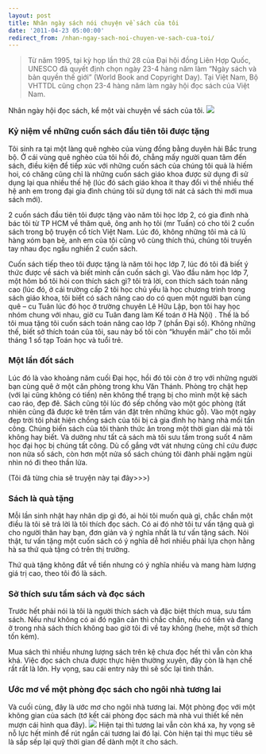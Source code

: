 ```yaml
---
layout: post
title: Nhân ngày sách nói chuyện về sách của tôi
date: '2011-04-23 05:00:00'
redirect_from: /nhan-ngay-sach-noi-chuyen-ve-sach-cua-toi/
---
```


> Từ năm 1995, tại kỳ họp lần thứ 28 của Đại hội đồng Liên Hợp Quốc, UNESCO đã quyết định chọn ngày 23-4 hàng năm làm “Ngày sách và bản quyền thế giới” (World Book and Copyright Day). Tại Việt Nam, Bộ VHTTDL cũng chọn 23-4 hàng năm làm ngày hội đọc sách của Việt Nam.

Nhân ngày hội đọc sách, kể một vài chuyện về sách của tôi.
![](https://trinhvanchung.files.wordpress.com/2011/04/image6.png)

### Kỷ niệm về những cuốn sách đầu tiên tôi được tặng

Tôi sinh ra tại một làng quê nghèo của vùng đồng bằng duyên hải Bắc trung bộ. Ở cái vùng quê nghèo của tôi hồi đó, chẳng mấy người quan tâm đến sách, điều kiện để tiếp xúc với những cuốn sách của chúng tôi quả là hiếm hoi, có chăng cũng chỉ là những cuốn sách giáo khoa được sử dụng đi sử dụng lại qua nhiều thế hệ (lúc đó sách giáo khoa ít thay đổi vì thế nhiều thế hệ anh em trong đại gia đình chúng tôi sử dụng tới nát cả sách thì mới mua sách mới).

2 cuốn sách đầu tiên tôi được tặng vào năm tôi học lớp 2, có gia đình nhà bác tôi từ TP HCM về thăm quê, ông anh họ tôi (mr Tuấn) có cho tôi 2 cuốn sách trong bộ truyện cổ tích Việt Nam. Lúc đó, không những tôi mà cả lũ hàng xóm bạn bè, anh em của tôi cũng vô cùng thích thú, chúng tôi truyền tay nhau đọc ngấu nghiến 2 cuốn sách.

Cuốn sách tiếp theo tôi được tặng là năm tôi học lớp 7, lúc đó tôi đã biết ý thức được về sách và biết mình cần cuốn sách gì. Vào đầu năm học lớp 7, một hôm bố tôi hỏi con thích sách gì? tôi trả lời, con thích sách toán nâng cao (lúc đó, ở cái trường cấp 2 tôi học chủ yếu là học chương trình trong sách giáo khoa, tôi biết có sách nâng cao do có quen một người bạn cùng quê – cu Tuân lúc đó học ở trường chuyên Lê Hữu Lập, bọn tôi hay học nhóm chung với nhau, giờ cu Tuân đang làm Kế toán ở Hà Nội) . Thế là bố tôi mua tặng tôi cuốn sách toán nâng cao lớp 7 (phần Đại số). Không những thế, biết sở thích toán của tôi, sau này bố tôi còn “khuyến mãi” cho tôi mỗi tháng 1 số tạp Toán học và tuổi trẻ.

### Một lần đốt sách

Lúc đó là vào khoảng năm cuối Đại học, hồi đó tôi còn ở trọ với những người bạn cùng quê ở một căn phòng trong khu Văn Thánh. Phòng trọ chật hẹp (với lại cũng không có tiền) nên không thể trạng bị cho mình một kệ sách cao ráo, đẹp đẽ. Sách cũng tôi lúc đó sếp chồng vào một góc phòng (tất nhiên cũng đã được kê trên tấm ván đặt trên những khúc gỗ). Vào một ngày đẹp trời tôi phát hiện chồng sách của tôi bị cả gia đình họ hàng nhà mối tấn công. Chúng biến sách của tôi thành thức ăn trong một thời gian dài mà tôi không hay biết. Và dường như tất cả sách mà tôi sưu tầm trong suốt 4 năm học đại học bị chúng tất công. Dù cố gắng vớt vát nhưng cũng chỉ cứu được non nửa số sách, còn hơn một nửa số sách chúng tôi đành phải ngậm ngùi nhìn nó đi theo thần lửa.

(Tôi đã từng chia sẽ truyện này tại đây>>>)

### Sách là quà tặng

Mỗi lần sinh nhật hay nhân dịp gì đó, ai hỏi tôi muốn quà gì, chắc chắn một điều là tôi sẽ trả lời là tôi thích đọc sách. Có ai đó nhờ tôi tư vấn tặng quà gì cho người thân hay bạn, đơn giản và ý nghĩa nhất là tư vấn tặng sách. Nói thật, tư vấn tặng một cuốn sách có ý nghĩa dễ hơi nhiều phải lựa chọn hằng hà sa thứ quà tặng có trên thị trường.

Thứ quà tặng không đắt về tiền nhưng có ý nghĩa nhiều và mang hàm lượng giá trị cao, theo tôi đó là sách.

### Sở thích sưu tầm sách và đọc sách

Trước hết phải nói là tôi là người thích sách và đặc biệt thích mua, sưu tầm sách. Nếu như không có ai đó ngăn cản thì chắc chắn, nếu có tiền và đang ở trong nhà sách thích không bao giờ tôi đi về tay không (hehe, một sở thích tốn kém).

Mua sách thì nhiều nhưng lượng sách trên kệ chưa đọc hết thì vẫn còn kha khá. Việc đọc sách chưa được thực hiện thường xuyên, đây còn là hạn chế rất rất là lớn. Hy vọng, sau cái entry này thì sẽ sốc lại tinh thần.

### Ước mơ về một phòng đọc sách cho ngôi nhà tương lai

Và cuối cùng, đây là ước mơ cho ngôi nhà tương lai. Một phòng đọc với một không gian của sách (tớ kết cái phòng đọc sách mà nhà vui thiết kế nên mượn cái hình qua đây). 
![](https://trinhvanchung.files.wordpress.com/2011/04/image7.png)
Hiện tại thì tương lai vẫn còn khá xa, hy vọng sẽ nỗ lực hết mình để rút ngắn cái tương lai đó lại. Còn hiện tại thì mục tiêu sẽ là sắp sếp lại quỹ thời gian để dành một ít cho sách.